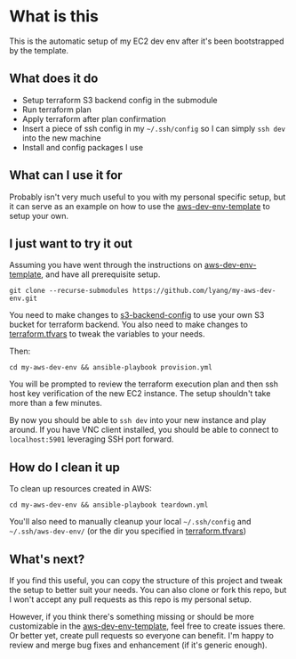 # What is this

This is the automatic setup of my EC2 dev env after it's been bootstrapped by the template.

## What does it do

* Setup terraform S3 backend config in the submodule
* Run terraform plan
* Apply terraform after plan confirmation
* Insert a piece of ssh config in my `~/.ssh/config` so I can simply `ssh dev` into the new machine
* Install and config packages I use

## What can I use it for

Probably isn't very much useful to you with my personal specific setup, but it can serve as an example on how to use the [aws-dev-env-template](https://github.com/lyang/aws-dev-env-template) to setup your own.

## I just want to try it out
Assuming you have went through the instructions on [aws-dev-env-template](https://github.com/lyang/aws-dev-env-template), and have all prerequisite setup.

```
git clone --recurse-submodules https://github.com/lyang/my-aws-dev-env.git
```
You need to make changes to [s3-backend-config](files/s3-backend-config) to use your own S3 bucket for terraform backend.
You also need to make changes to [terraform.tfvars](files/terraform.tfvars) to tweak the variables to your needs.

Then:
```
cd my-aws-dev-env && ansible-playbook provision.yml
```

You will be prompted to review the terraform execution plan and then ssh host key verification of the new EC2 instance. The setup shouldn't take more than a few minutes.

By now you should be able to `ssh dev` into your new instance and play around. If you have VNC client installed, you should be able to connect to `localhost:5901` leveraging SSH port forward.

## How do I clean it up

To clean up resources created in AWS:
```
cd my-aws-dev-env && ansible-playbook teardown.yml
```

You'll also need to manually cleanup your local `~/.ssh/config` and `~/.ssh/aws-dev-env/` (or the dir you specified in [terraform.tfvars](files/terraform.tfvars))

## What's next?
If you find this useful, you can copy the structure of this project and tweak the setup to better suit your needs.
You can also clone or fork this repo, but I won't accept any pull requests as this repo is my personal setup.

However, if you think there's something missing or should be more customizable in the [aws-dev-env-template](https://github.com/lyang/aws-dev-env-template), feel free to create issues there. Or better yet, create pull requests so everyone can benefit. I'm happy to review and merge bug fixes and enhancement (if it's generic enough).
